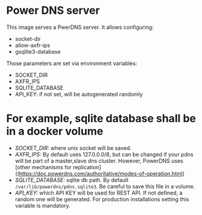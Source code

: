 # Power DNS server

This image serves a PwerDNS server. It allows configuring:

* socket-dir
* allow-axfr-ips
* gsqlite3-database

Those parameters are set via environment variables:

* SOCKET_DIR
* AXFR_IPS
* SQLITE_DATABASE
* API_KEY: if not set, will be autogenerated randomly

For example, sqlite database shall be in a docker volume
=======
* *SOCKET_DIR:* where unix socket will be saved.
* *AXFR_IPS:* By default uses 127.0.0.0/8, but can be changed if your pdns will be part of a master,slave dns cluster. However, PowerDNS uses [other mechanisms for replication]((https://doc.powerdns.com/authoritative/modes-of-operation.html)
* *SQLITE_DATABASE:* sqlite db path. By default `/var/lib/powerdns/pdns.sqlite3`. Be careful to save this file in a volume. 
* *API_KEY:* which API KEY will be used for REST API. If not defined, a random one will be generated. For production installations setting this variable is mandatory.
